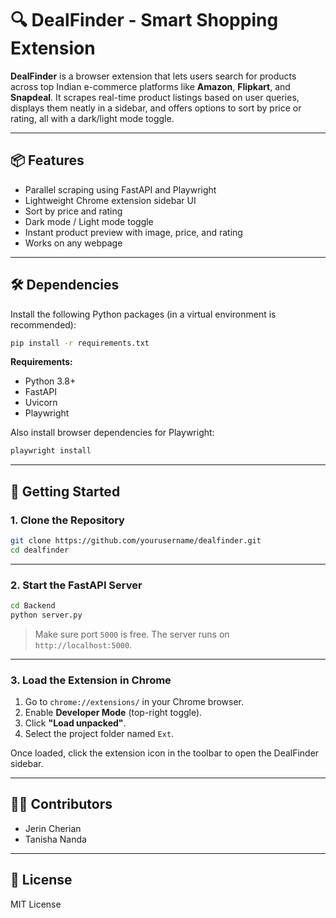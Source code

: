 # 🔍 DealFinder - Smart Shopping Extension

**DealFinder** is a browser extension that lets users search for products across top Indian e-commerce platforms like **Amazon**, **Flipkart**, and **Snapdeal**. It scrapes real-time product listings based on user queries, displays them neatly in a sidebar, and offers options to sort by price or rating, all with a dark/light mode toggle.

---

## 📦 Features

- Parallel scraping using FastAPI and Playwright  
- Lightweight Chrome extension sidebar UI  
- Sort by price and rating  
- Dark mode / Light mode toggle  
- Instant product preview with image, price, and rating  
- Works on any webpage

---

## 🛠️ Dependencies

Install the following Python packages (in a virtual environment is recommended):

```bash
pip install -r requirements.txt
```

**Requirements:**

- Python 3.8+
- FastAPI
- Uvicorn
- Playwright

Also install browser dependencies for Playwright:

```bash
playwright install
```

---

## 🚀 Getting Started

### 1. Clone the Repository

```bash
git clone https://github.com/yourusername/dealfinder.git
cd dealfinder
```

---

### 2. Start the FastAPI Server

```bash
cd Backend
python server.py
```

> Make sure port `5000` is free. The server runs on `http://localhost:5000`.

---

### 3. Load the Extension in Chrome

1. Go to `chrome://extensions/` in your Chrome browser.
2. Enable **Developer Mode** (top-right toggle).
3. Click **"Load unpacked"**.
4. Select the project folder named `Ext`.

Once loaded, click the extension icon in the toolbar to open the DealFinder sidebar.

---


## 🧑‍💻 Contributors

- Jerin Cherian
- Tanisha Nanda 

---

## 📃 License

MIT License
